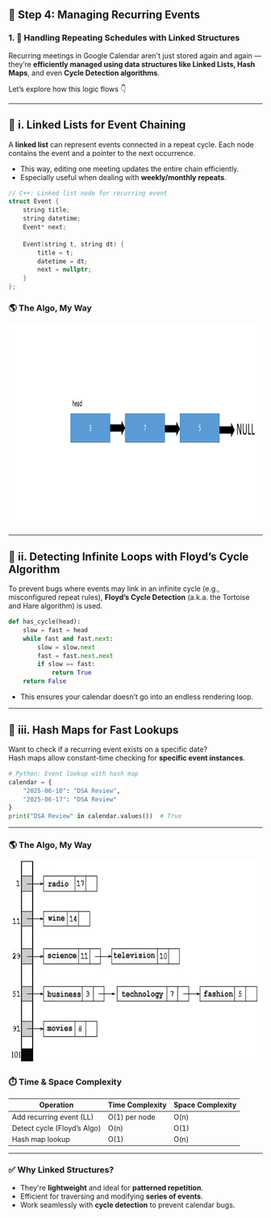 
## 🔁 Step 4: Managing Recurring Events

### 1. 🔄 Handling Repeating Schedules with Linked Structures  
Recurring meetings in Google Calendar aren't just stored again and again — they’re **efficiently managed using data structures like Linked Lists, Hash Maps**, and even **Cycle Detection algorithms**.

Let’s explore how this logic flows 👇

---

## 📌 i. Linked Lists for Event Chaining  
A **linked list** can represent events connected in a repeat cycle. Each node contains the event and a pointer to the next occurrence.

- This way, editing one meeting updates the entire chain efficiently.  
- Especially useful when dealing with **weekly/monthly repeats**.

```cpp
// C++: Linked list node for recurring event
struct Event {
    string title;
    string datetime;
    Event* next;

    Event(string t, string dt) {
        title = t;
        datetime = dt;
        next = nullptr;
    }
};
```
### 🌎 The Algo, My Way

<img src="images/linkedlist.gif" alt="Recurring Event Handling" width="600" height="400">

---



## 📌 ii. Detecting Infinite Loops with Floyd’s Cycle Algorithm  
To prevent bugs where events may link in an infinite cycle (e.g., misconfigured repeat rules), **Floyd’s Cycle Detection** (a.k.a. the Tortoise and Hare algorithm) is used.

```python
def has_cycle(head):
    slow = fast = head
    while fast and fast.next:
        slow = slow.next
        fast = fast.next.next
        if slow == fast:
            return True
    return False
```

- This ensures your calendar doesn’t go into an endless rendering loop.

---

## 📌 iii. Hash Maps for Fast Lookups  
Want to check if a recurring event exists on a specific date?  
Hash maps allow constant-time checking for **specific event instances**.

```python
# Python: Event lookup with hash map
calendar = {
    "2025-06-10": "DSA Review",
    "2025-06-17": "DSA Review"
}
print("DSA Review" in calendar.values())  # True
```

---

### 🌎 The Algo, My Way

<img src="images/hashmapdll.gif" alt="Recurring Event Handling" width="600" height="400">



### ⏱️ Time & Space Complexity

| Operation                     | Time Complexity | Space Complexity |
|------------------------------|------------------|------------------|
| Add recurring event (LL)     | O(1) per node    | O(n)             |
| Detect cycle (Floyd’s Algo)  | O(n)             | O(1)             |
| Hash map lookup              | O(1)             | O(n)             |

---

### ✅ Why Linked Structures?

- They're **lightweight** and ideal for **patterned repetition**.  
- Efficient for traversing and modifying **series of events**.  
- Work seamlessly with **cycle detection** to prevent calendar bugs.


